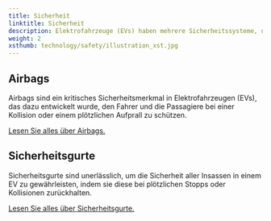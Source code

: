 ```yaml
---
title: Sicherheit
linktitle: Sicherheit
description: Elektrofahrzeuge (EVs) haben mehrere Sicherheitssysteme, um das Risiko von Schäden im Falle eines Unfalls zu reduzieren.
weight: 2
xsthumb: technology/safety/illustration_xst.jpg
---
```

<!-- markdownlint-disable MD033 -->

## Airbags

Airbags sind ein kritisches Sicherheitsmerkmal in Elektrofahrzeugen (EVs), das dazu entwickelt wurde, den Fahrer und die Passagiere bei einer Kollision oder einem plötzlichen Aufprall zu schützen.

[Lesen Sie alles über Airbags.](airbags/)

## Sicherheitsgurte

Sicherheitsgurte sind unerlässlich, um die Sicherheit aller Insassen in einem EV zu gewährleisten, indem sie diese bei plötzlichen Stopps oder Kollisionen zurückhalten.

[Lesen Sie alles über Sicherheitsgurte.](seatbelts/)
